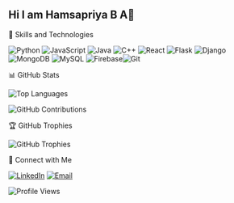 ## Hi I am Hamsapriya B A👋


<!--
**Hamsapriyaba/Hamsapriyaba** is a ✨ _special_ ✨ repository because its `README.md` (this file) appears on your GitHub profile.

Here are some ideas to get you started:

- 🔭 I’m currently working on ...
- 🌱 I’m currently learning ...
- 👯 I’m looking to collaborate on ...
- 🤔 I’m looking for help with ...
- 💬 Ask me about ...
- 📫 How to reach me: ...
- 😄 Pronouns: ...
- ⚡ Fun fact: ...
-->
 🚀 Skills and Technologies

 ![Python](https://img.shields.io/badge/-Python-3776AB?style=flat&logo=python&logoColor=white) ![JavaScript](https://img.shields.io/badge/-JavaScript-F7DF1E?style=flat&logo=javascript&logoColor=black) ![Java](https://img.shields.io/badge/-Java-007396?style=flat&logo=java&logoColor=white) ![C++](https://img.shields.io/badge/-C++-00599C?style=flat&logo=c%2B%2B&logoColor=white) ![React](https://img.shields.io/badge/-React-61DAFB?style=flat&logo=react&logoColor=white) ![Flask](https://img.shields.io/badge/-Flask-000000?style=flat&logo=flask&logoColor=white) ![Django](https://img.shields.io/badge/-Django-092E20?style=flat&logo=django&logoColor=white) ![MongoDB](https://img.shields.io/badge/-MongoDB-47A248?style=flat&logo=mongodb&logoColor=white) ![MySQL](https://img.shields.io/badge/-MySQL-4479A1?style=flat&logo=mysql&logoColor=white) ![Firebase](https://img.shields.io/badge/-Firebase-FFCA28?style=flat&logo=firebase&logoColor=white)![Git](https://img.shields.io/badge/-Git-F05032?style=flat&logo=git&logoColor=white)

📊 GitHub Stats

![Top Languages](https://github-readme-stats.vercel.app/api/top-langs/?username=Hamsapriyaba&layout=compact&theme=radical)

![GitHub Contributions](https://github-readme-activity-graph.vercel.app/graph?username=Hamsapriyaba&theme=react-dark)

🏆 GitHub Trophies

![GitHub Trophies](https://github-profile-trophy.vercel.app/?username=Hamsapriyaba&theme=radical&column=4&margin-w=15&margin-h=15)

🔗 Connect with Me

[![LinkedIn](https://img.shields.io/badge/-LinkedIn-blue?style=flat-square&logo=Linkedin&logoColor=white)](https://www.linkedin.com/in/hamsapriya-b-a-1a2576281/)
[![Email](https://img.shields.io/badge/-Email-D14836?style=flat-square&logo=Gmail&logoColor=white)](mailto:hamsapriyaba04@gmail.com)

![Profile Views](https://komarev.com/ghpvc/?username=Hamsapriyaba&style=flat-square&color=blue)






